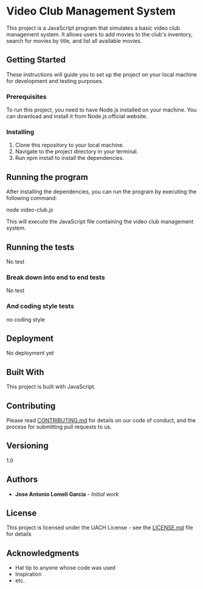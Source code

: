 # Video Club Management System

This project is a JavaScript program that simulates a basic video club management system. It allows users to add movies to the club's inventory, search for movies by title, and list all available movies.

## Getting Started

These instructions will guide you to set up the project on your local machine for development and testing purposes.

### Prerequisites

To run this project, you need to have Node.js installed on your machine. You can download and install it from Node.js official website.

### Installing

1. Clone this repository to your local machine.
2. Navigate to the project directory in your terminal.
3. Run npm install to install the dependencies.

## Running the program
After installing the dependencies, you can run the program by executing the following command:

node video-club.js

This will execute the JavaScript file containing the video club management system.

## Running the tests

No test

### Break down into end to end tests

No test

### And coding style tests

no coding style 

## Deployment

No deployment yet

## Built With

This project is built with JavaScript.

## Contributing

Please read [CONTRIBUTING.md](https://gist.github.com/PurpleBooth/b24679402957c63ec426) for details on our code of conduct, and the process for submitting pull requests to us.

## Versioning

1.0

## Authors

* **Jose Antonio Lomeli Garcia** - *Initial work* 


## License

This project is licensed under the UACH License - see the [LICENSE.md](LICENSE.md) file for details

## Acknowledgments

- Hat tip to anyone whose code was used
- Inspiration
- etc.

